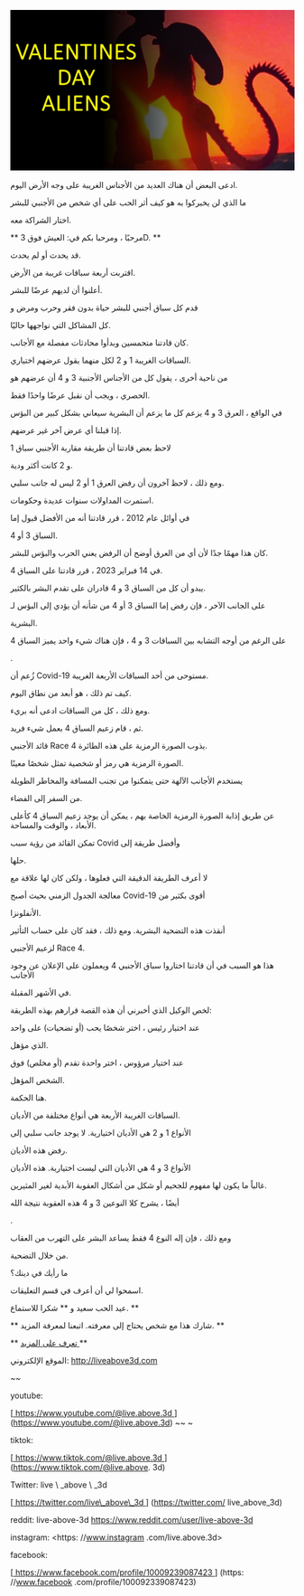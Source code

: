 ![cover photo](../cover.jpg "cover photo")

ادعى البعض أن هناك العديد من الأجناس الغريبة على وجه الأرض اليوم.

ما الذي لن يخبركوا به هو كيف أثر الحب على أي شخص من الأجنبي للبشر

اختار الشراكة معه.

** مرحبًا ، ومرحبا بكم في: العيش فوق 3D. **

قد يحدث أو لم يحدث.

اقتربت أربعة سباقات غريبة من الأرض.

أعلنوا أن لديهم عرضًا للبشر.

قدم كل سباق أجنبي للبشر حياة بدون فقر وحرب ومرض و

كل المشاكل التي نواجهها حاليًا.

كان قادتنا متحمسين وبدأوا محادثات مفصلة مع الأجانب.

السباقات الغريبة 1 و 2 لكل منهما يقول عرضهم اختياري.

من ناحية أخرى ، يقول كل من الأجناس الأجنبية 3 و 4 أن عرضهم هو

الحصري ، ويجب أن نقبل عرضًا واحدًا فقط.

في الواقع ، العرق 3 و 4 يزعم كل ما يزعم أن البشرية سيعاني بشكل كبير من البؤس

إذا قبلنا أي عرض آخر غير عرضهم.

لاحظ بعض قادتنا أن طريقة مقاربة الأجنبي سباق 1

و 2 كانت أكثر ودية.

ومع ذلك ، لاحظ آخرون أن رفض العرق 1 أو 2 ليس له جانب سلبي.

استمرت المداولات سنوات عديدة وحكومات.

في أوائل عام 2012 ، قرر قادتنا أنه من الأفضل قبول إما

السباق 3 أو 4.

كان هذا مهمًا جدًا لأن أي من العرق أوضح أن الرفض يعني الحرب والبؤس للبشر.

في 14 فبراير 2023 ، قرر قادتنا على السباق 4.

يبدو أن كل من السباق 3 و 4 قادران على تقدم البشر بالكثير.

على الجانب الآخر ، فإن رفض إما السباق 3 أو 4 من شأنه أن يؤدي إلى البؤس لـ

البشرية.

على الرغم من أوجه التشابه بين السباقات 3 و 4 ، فإن هناك شيء واحد يميز السباق 4

.

زُعم أن Covid-19 مستوحى من أحد السباقات الأربعة الغريبة.

كيف تم ذلك ، هو أبعد من نطاق اليوم.

ومع ذلك ، كل من السباقات ادعى أنه بريء.

ثم ، قام زعيم السباق 4 بعمل شيء فريد.

قائد الأجنبي Race 4 يذوب الصورة الرمزية على هذه الطائرة.

الصورة الرمزية هي رمز أو شخصية تمثل شخصًا معينًا.

يستخدم الأجانب الآلهة حتى يتمكنوا من تجنب المسافة والمخاطر الطويلة

من السفر إلى الفضاء.

عن طريق إذابة الصورة الرمزية الخاصة بهم ، يمكن أن يوجد زعيم السباق 4 كأعلى الأبعاد ، والوقت والمساحة.

تمكن القائد من رؤية سبب Covid وأفضل طريقة إلى

حلها.

لا أعرف الطريقة الدقيقة التي فعلوها ، ولكن كان لها علاقة مع

معالجة الجدول الزمني بحيث أصبح Covid-19 أقوى بكثير من

الأنفلونزا.

أنقذت هذه التضحية البشرية. ومع ذلك ، فقد كان على حساب التأثير

لزعيم الأجنبي Race 4.

هذا هو السبب في أن قادتنا اختاروا سباق الأجنبي 4 ويعملون على الإعلان عن وجود الأجانب

في الأشهر المقبلة.

لخص الوكيل الذي أخبرني أن هذه القصة قرارهم بهذه الطريقة:

عند اختيار رئيس ، اختر شخصًا يحب (أو تضحيات) على واحد

الذي مؤهل.

عند اختيار مرؤوس ، اختر واحدة تقدم (أو مخلص) فوق

الشخص المؤهل.

هنا الحكمة.

السباقات الغريبة الأربعة هي أنواع مختلفة من الأديان.

الأنواع 1 و 2 هي الأديان اختيارية. لا يوجد جانب سلبي إلى

رفض هذه الأديان.

الأنواع 3 و 4 هي الأديان التي ليست اختيارية. هذه الأديان

غالباً ما يكون لها مفهوم للجحيم أو شكل من أشكال العقوبة الأبدية لغير المثيرين.

أيضًا ، يشرح كلا النوعين 3 و 4 هذه العقوبة نتيجة الله

.

ومع ذلك ، فإن إله النوع 4 فقط يساعد البشر على التهرب من العقاب

من خلال التضحية.

ما رأيك في دينك؟

اسمحوا لي أن أعرف في قسم التعليقات.

عيد الحب سعيد و ** شكرا للاستماع. **

** شارك هذا مع شخص يحتاج إلى معرفته. اتبعنا لمعرفة المزيد. **

** <u> تعرف على المزيد </u> **

الموقع الإلكتروني: <http://liveabove3d.com>

~~

youtube:

[<u> https://www.youtube.com/@live.above.3d </u>] (https://www.youtube.com/@live.above.3d) ~~ ~

tiktok:

[<u> https://www.tiktok.com/@live.above.3d </u>] (https://www.tiktok.com/@live.above. 3d)

Twitter: live \ _above \ _3d

[<u> https://twitter.com/live\_above\_3d </u>] (https://twitter.com/ live_above_3d)

reddit: live-above-3d <https://www.reddit.com/user/live-above-3d>

instagram: <https: //www.instagram .com/live.above.3d>

facebook:

[<u> https://www.facebook.com/profile/10009239087423 </u>] (https: //www.facebook .com/profile/100092339087423)